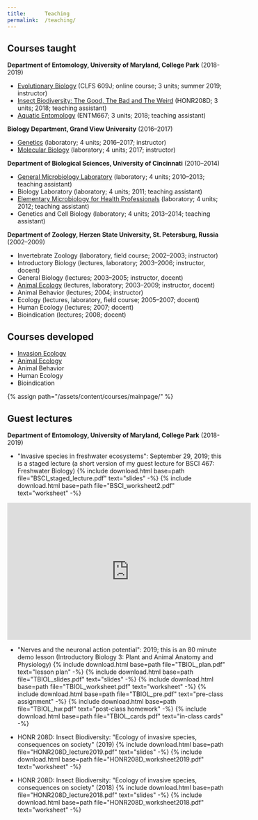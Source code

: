 ```yaml
---
title:      Teaching
permalink:  /teaching/
---
```


## Courses taught

<p class="mb-1"><strong>Department of Entomology, University of Maryland, College Park</strong> (2018-2019)</p>

* <a href="{{ site.baseurl }}{% link pages/courses/evolutionary-biology.md %}">Evolutionary Biology</a> (CLFS 609J; online course; 3 units; summer 2019; instructor) 
* <a href="{{ site.baseurl }}{% link pages/courses/insect-biodiversity.md %}">Insect Biodiversity: The Good, The Bad and The Weird</a> (HONR208D; 3 units; 2018; teaching assistant)
* <a href="{{ site.baseurl }}{% link pages/courses/aquatic-entomology.md %}">Aquatic Entomology</a> (ENTM667; 3 units; 2018; teaching assistant)

<p class="mb-1"><strong>Biology Department, Grand View University</strong> (2016–2017)</p>

* <a href="{{ site.baseurl }}{% link pages/courses/genetics.md %}">Genetics</a> (laboratory; 4 units; 2016–2017; instructor)
* <a href="{{ site.baseurl }}{% link pages/courses/molecular-biology.md %}">Molecular Biology</a> (laboratory; 4 units; 2017; instructor)

<p class="mb-1"><strong>Department of Biological Sciences, University of Cincinnati</strong> (2010–2014)</p>

* <a href="{{ site.baseurl }}{% link pages/courses/general-microbiology.md %}">General Microbiology Laboratory</a> (laboratory; 4 units; 2010–2013; teaching assistant)
* Biology Laboratory (laboratory; 4 units; 2011; teaching assistant)
* <a href="{{ site.baseurl }}{% link pages/courses/elementary-microbiology.md %}">Elementary Microbiology for Health Professionals</a> (laboratory; 4 units; 2012; teaching assistant)
* Genetics and Cell Biology (laboratory; 4 units; 2013–2014; teaching assistant)
 
<p class="mb-1"><strong>Department of Zoology, Herzen State University, St. Petersburg, Russia</strong> (2002–2009)</p>
 
* Invertebrate Zoology (laboratory, field course; 2002–2003; instructor)
* Introductory Biology (lectures, laboratory; 2003–2006; instructor, docent)
* General Biology (lectures; 2003–2005; instructor, docent)
* <a href="{{ site.baseurl }}{% link pages/courses/animal-ecology.md %}">Animal Ecology</a> (lectures, laboratory; 2003–2009; instructor, docent)
* Animal Behavior (lectures; 2004; instructor)
* Ecology (lectures, laboratory, field course; 2005–2007; docent)
* Human Ecology (lectures; 2007; docent)
* Bioindication (lectures; 2008; docent)

## Courses developed
* <a href="{{ site.baseurl }}{% link pages/courses/invasion-ecology.md %}">Invasion Ecology</a>
* <a href="{{ site.baseurl }}{% link pages/courses/animal-ecology.md %}">Animal Ecology</a>
* Animal Behavior
* Human Ecology
* Bioindication

{% assign path="/assets/content/courses/mainpage/" %}

## Guest lectures

<p class="mb-1"><strong>Department of Entomology, University of Maryland, College Park</strong> (2018-2019)</p>

* "Invasive species in freshwater ecosystems": September 29, 2019; this is a staged lecture (a short version of my guest lecture for BSCI 467: Freshwater Biology) {% include download.html base=path file="BSCI_staged_lecture.pdf" text="slides" -%} {% include download.html base=path file="BSCI_worksheet2.pdf" text="worksheet" -%} 
<iframe width="560" height="315" src="https://www.youtube.com/embed/oujqMmwJybo" frameborder="0" allow="accelerometer; autoplay; encrypted-media; gyroscope; picture-in-picture" allowfullscreen></iframe>
<br>

* "Nerves and the neuronal action potential": 2019; this is an 80 minute demo lesson (Introductory Biology 3: Plant and Animal Anatomy and Physiology) {% include download.html base=path file="TBIOL_plan.pdf" text="lesson plan" -%} {% include download.html base=path file="TBIOL_slides.pdf" text="slides" -%} {% include download.html base=path file="TBIOL_worksheet.pdf" text="worksheet" -%} {% include download.html base=path file="TBIOL_pre.pdf" text="pre-class assignment" -%} {% include download.html base=path file="TBIOL_hw.pdf" text="post-class homework" -%} {% include download.html base=path file="TBIOL_cards.pdf" text="in-class cards" -%} 

* HONR 208D: Insect Biodiversity: "Ecology of invasive species, consequences on society" (2019) {% include download.html base=path file="HONR208D_lecture2019.pdf" text="slides" -%} {% include download.html base=path file="HONR208D_worksheet2019.pdf" text="worksheet" -%} 

* HONR 208D: Insect Biodiversity: "Ecology of invasive species, consequences on society" (2018) {% include download.html base=path file="HONR208D_lecture2018.pdf" text="slides" -%} {% include download.html base=path file="HONR208D_worksheet2018.pdf" text="worksheet" -%} 

<br>




